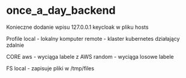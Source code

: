 # once_a_day_backend

Konieczne dodanie wpisu
127.0.0.1 keycloak
w pliku hosts

Profile
local - lokalny komputer
remote - klaster kubernetes działający zdalnie

CORE
aws - wyciąga labele z AWS
random - wyciąga losowe labele

FS
local - zapisuje pliki w /tmp/files